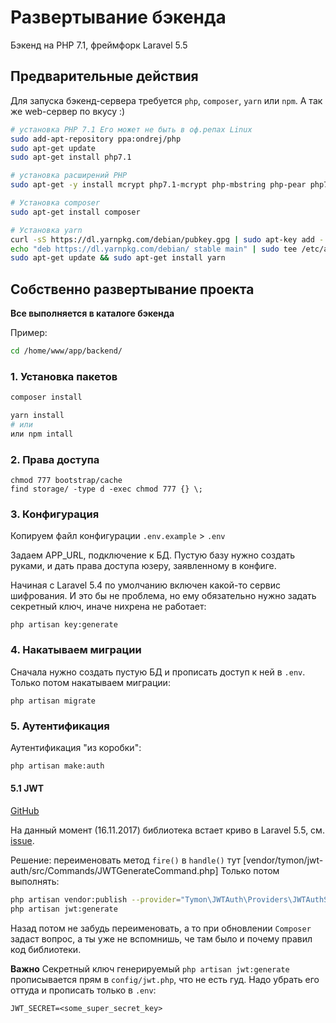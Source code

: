 # Развертывание бэкенда

Бэкенд на PHP 7.1, фреймфорк Laravel 5.5

## Предварительные действия

Для запуска бэкенд-сервера требуется `php`, `composer`, `yarn` или `npm`. А так же web-сервер по вкусу :)

```sh
# установка PHP 7.1 Его может не быть в оф.репах Linux
sudo add-apt-repository ppa:ondrej/php
sudo apt-get update
sudo apt-get install php7.1

# установка расширений PHP
sudo apt-get -y install mcrypt php7.1-mcrypt php-mbstring php-pear php7.1-dev php7.1-curl php7.1-gd php7.1-mysql php7.1-sqlite3 php7.1-pgsql php7.1-zip php-xdebug php7.1-xml

# Установка composer
sudo apt-get install composer

# Установка yarn
curl -sS https://dl.yarnpkg.com/debian/pubkey.gpg | sudo apt-key add -
echo "deb https://dl.yarnpkg.com/debian/ stable main" | sudo tee /etc/apt/sources.list.d/yarn.list
sudo apt-get update && sudo apt-get install yarn
```

## Собственно развертывание проекта

**Все выполняется в каталоге бэкенда**

Пример:

```sh
cd /home/www/app/backend/
```

### 1. Установка пакетов

```sh
composer install

yarn install
# или
или npm intall
```

### 2. Права доступа

```
chmod 777 bootstrap/cache
find storage/ -type d -exec chmod 777 {} \;
```

### 3. Конфигурация

Копируем файл конфигурации `.env.example` > `.env`

Задаем APP_URL, подключение к БД. Пустую базу нужно создать руками, и дать права доступа юзеру, заявленному в конфиге.

Начиная с Laravel 5.4 по умолчанию включен какой-то сервис шифрования. И это бы не проблема, но ему обязательно нужно задать секретный ключ, иначе нихрена не работает:

```
php artisan key:generate
```

### 4. Накатываем миграции

Сначала нужно создать пустую БД и прописать доступ к ней в `.env`. Только потом накатываем миграции:

```
php artisan migrate
```

### 5. Аутентификация

Аутентификация "из коробки":

```sh
php artisan make:auth
```

#### 5.1 JWT

[GitHub](https://github.com/tymondesigns/jwt-auth)

На данный момент (16.11.2017) библиотека встает криво в Laravel 5.5, см. [issue](https://github.com/tymondesigns/jwt-auth/issues/1298).

Решение: переименовать метод `fire()` в `handle()` тут [vendor/tymon/jwt-auth/src/Commands/JWTGenerateCommand.php] Только потом выполнять:

```sh
php artisan vendor:publish --provider="Tymon\JWTAuth\Providers\JWTAuthServiceProvider"
php artisan jwt:generate
```

Назад потом не забудь переименовать, а то при обновлении `Composer` задаст вопрос, а ты уже не вспомнишь, че там было и почему правил код библиотеки.

**Важно** Секретный ключ генерируемый `php artisan jwt:generate` прописывается прям в `config/jwt.php`, что не есть гуд. Надо убрать его оттуда и прописать только в `.env`:

```
JWT_SECRET=<some_super_secret_key>
```
